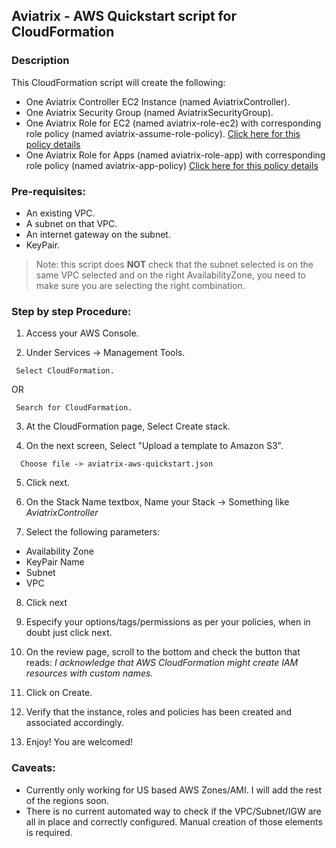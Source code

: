 ## Aviatrix - AWS Quickstart script for CloudFormation

### Description
This CloudFormation script will create the following:

* One Aviatrix Controller EC2 Instance (named AviatrixController).
* One Aviatrix Security Group (named AviatrixSecurityGroup).
* One Aviatrix Role for EC2 (named aviatrix-role-ec2) with corresponding role policy (named aviatrix-assume-role-policy). [Click here for this policy details](https://s3-us-west-2.amazonaws.com/aviatrix-download/iam_assume_role_policy.txt)
* One Aviatrix Role for Apps (named aviatrix-role-app) with corresponding role policy (named aviatrix-app-policy) [Click here for this policy details](https://s3-us-west-2.amazonaws.com/aviatrix-download/IAM_access_policy_for_CloudN.txt)

### Pre-requisites:

* An existing VPC.
* A subnet on that VPC.
* An internet gateway on the subnet.
* KeyPair.

> Note: this script does **NOT** check that the subnet selected is on the same VPC selected and on the right AvailabilityZone, you need to make sure you are selecting the right combination.

### Step by step Procedure:

1. Access your AWS Console.

2. Under Services -> Management Tools.
```
 Select CloudFormation.
 ```
 OR
```
 Search for CloudFormation.
```

3. At the CloudFormation page, Select Create stack.

4. On the next screen, Select "Upload a template to Amazon S3".
```
  Choose file -> aviatrix-aws-quickstart.json
```
5. Click next.

6. On the Stack Name textbox, Name your Stack -> Something like *AviatrixController*

7. Select the following parameters:

  * Availability Zone
  * KeyPair Name
  * Subnet
  * VPC

8. Click next

9. Especify your options/tags/permissions as per your policies, when in doubt just click next.

10. On the review page, scroll to the bottom and check the button that reads:
*I acknowledge that AWS CloudFormation might create IAM resources with custom names.*

11. Click on Create.

12. Verify that the instance, roles and policies has been created and associated accordingly.

13. Enjoy! You are welcomed!

### Caveats:

* Currently only working for US based AWS Zones/AMI. I will add the rest of the regions soon.
* There is no current automated way to check if the VPC/Subnet/IGW are all in place and correctly configured. Manual creation of those elements is required.
